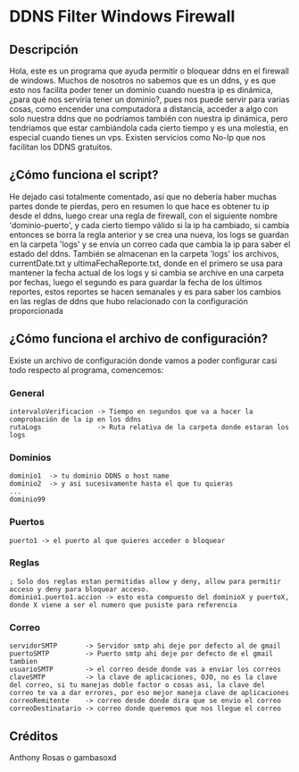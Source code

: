 ﻿# DDNS Filter Windows Firewall

## Descripción

Hola, este es un programa que ayuda permitir o bloquear ddns en el firewall de windows.
Muchos de nosotros no sabemos que es un ddns, y es que esto nos facilita
poder tener un dominio cuando nuestra ip es dinámica, ¿para qué nos serviría tener un
dominio?, pues nos puede servir para varias cosas, como encender una computadora a distancia,
acceder a algo con solo nuestra ddns que no podríamos también con nuestra ip dinámica, pero
tendríamos que estar cambiándola cada cierto tiempo y es una molestia, en especial cuando tienes
un vps. Existen servicios como No-Ip que nos facilitan los DDNS gratuitos.

## ¿Cómo funciona el script?

He dejado casi totalmente comentado, asi que no debería haber muchas partes donde te pierdas,
pero en resumen lo que hace es obtener tu ip desde el ddns, luego crear una regla de firewall,
con el siguiente nombre 'dominio-puerto', y cada cierto tiempo válido si la ip ha cambiado,
si cambia entonces se borra la regla anterior y se crea una nueva, los logs se guardan en la carpeta
'logs' y se envía un correo cada que cambia la ip para saber el estado del ddns. También se almacenan
en la carpeta 'logs' los archivos, currentDate.txt y ultimaFechaReporte.txt, donde en el primero se usa
para mantener la fecha actual de los logs y si cambia se archive en una carpeta por fechas, luego
el segundo es para guardar la fecha de los últimos reportes, estos reportes se hacen semanales
y es para saber los cambios en las reglas de ddns que hubo relacionado con la configuración proporcionada

## ¿Cómo funciona el archivo de configuración?

Existe un archivo de configuración donde vamos a poder configurar casi todo respecto al programa,
comencemos:

### General

```
intervaloVerificacion -> Tiempo en segundos que va a hacer la comprobación de la ip en los ddns
rutaLogs              -> Ruta relativa de la carpeta donde estaran los logs
```

### Dominios

```
dominio1  -> tu dominio DDNS o host name
dominio2  -> y asi sucesivamente hasta el que tu quieras
...
dominio99
```

### Puertos

```
puerto1 -> el puerto al que quieres acceder o bloquear
```

### Reglas

```
; Solo dos reglas estan permitidas allow y deny, allow para permitir acceso y deny para bloquear acceso.
dominio1.puerto1.accion -> esto esta compuesto del dominioX y puertoX, donde X viene a ser el numero que pusiste para referencia
```

### Correo

```
servidorSMTP       -> Servidor smtp ahi deje por defecto al de gmail  
puertoSMTP         -> Puerto smtp ahi deje por defecto de el gmail tambien
usuarioSMTP        -> el correo desde donde vas a enviar los correos 
claveSMTP          -> la clave de aplicaciones, OJO, no es la clave del correo, si tu manejas doble factor o cosas asi, la clave del correo te va a dar errores, por eso mejor maneja clave de aplicaciones
correoRemitente    -> correo desde donde dira que se envio el correo 
correoDestinatario -> correo donde queremos que nos llegue el correo
```

## Créditos

Anthony Rosas o gambasoxd
